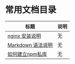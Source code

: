 # 常用文档目录
|    标题          |         说明    |
| ----    |    -----    |
|[nginx 安装说明](nginx.md)       |      无     |
|[Markdown 语法说明](http://wowubuntu.com/markdown/)    |    无   |
|[如何建立npm私库](http://blog.csdn.net/nsrainbow/article/details/35989657)    |    无   |
